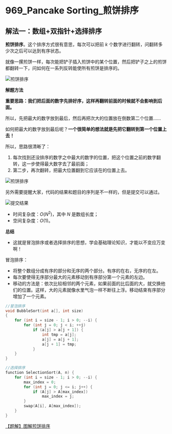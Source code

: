 # 969_Pancake Sorting_煎饼排序

## 解法一：数组+双指针+选择排序

**煎饼排序**。这个排序方式很有意思，每次可以把前 $k$ 个数字进行翻转，问翻转多少次之后可以达到有序状态。

就像一摞煎饼一样，每次能把铲子插入煎饼中的某个位置，然后把铲子之上的煎饼都翻转一下，问如何在一系列反转能使所有煎饼是排序的。

![煎饼排序](https://pic.leetcode-cn.com/1645234396-UYFugs-image.png)

**解题方法**

**重要思路：我们把后面的数字先排好序，这样再翻转前面的时候就不会影响到后面。**

所以，先把最大的数字放到最后，然后再把次大的位置放在倒数第二个位置……
​

如何把最大的数字放到最后呢？**一个很简单的想法就是先把它翻转到第一个位置上去！**

所以，思路很清晰了：

1. 每次找到还没排序的数字之中最大的数字的位置，把这个位置之前的数字翻转，这一步使得最大数字去了最前面；
2. 第二步，再次翻转，把最大位置翻到它应该在的位置上去。

![煎饼排序](https://pic.leetcode-cn.com/1645234439-xbTybz-969.%20%E7%85%8E%E9%A5%BC%E6%8E%92%E5%BA%8F.001.png)

另外需要提醒大家，代码的结果和题目的序列是不一样的，但是提交可以通过。

![提交结果](https://pic.leetcode-cn.com/1645234456-jevmQo-image.png)

- 时间复杂度：$O(N^{2})$，其中 $N$ 是数组长度；
- 空间复杂度：$O(1)$。

**总结**
- 这就是冒泡排序或者选择排序的思想，学会基础理论知识，才能以不变应万变啊！

冒泡排序：
- 将整个数组分成有序的部分和无序的两个部分。有序的在右，无序的在左。
- 每次要使得无序部分最大的元素移动到有序部分第一个元素的左边。
- 移动的方法是：依次比较相邻的两个元素，如果前面的比后面的大，就交换他们的位置。这样，大的元素就像水里气泡一样不断往上浮。移动结束有序部分增加了一个元素。

```cpp
//冒泡排序
void BubbleSort(int a[], int size)
{
    for (int i = size - 1; i > 0; --i) {
        for (int j = 0; j < i; ++j)
            if (a[j] > a[j + 1]) {
                int tmp = a[j];
                a[j] = a[j + 1];
                a[j + 1] = tmp;
            }
    }
}
```

```cpp
//选择排序
function SelectionSort(A, n) {
    for (int i = size - 1; i > 0; --i) {
        max_index = 0;
        for (int j = 0; j <= i; j++) {
            if (A[j] > A[max_index])
                max_index = j;
        }
        swap(A[i], A[max_index]);
    }
}
```

[【题解】图解煎饼排序](https://leetcode-cn.com/problems/pancake-sorting/solution/fu-xue-ming-zhu-tu-jie-jian-bing-pai-xu-jto8z/)